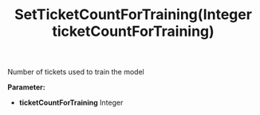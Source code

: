 ﻿---
uid: crmscript_ref_NSCategorizationModelDetails_SetTicketCountForTraining
title: SetTicketCountForTraining(Integer ticketCountForTraining)
intellisense: NSCategorizationModelDetails.SetTicketCountForTraining
keywords: NSCategorizationModelDetails, GetTicketCountForTraining
so.topic: reference
---

Number of tickets used to train the model

**Parameter:** 
 - **ticketCountForTraining** Integer

